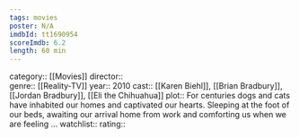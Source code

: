 ```yaml
---
tags: movies
poster: N/A
imdbId: tt1690954
scoreImdb: 6.2
length: 60 min
---
```


category:: [[Movies]]
director::  
genre:: [[Reality-TV]]
year:: 2010
cast:: [[Karen Biehl]], [[Brian Bradbury]], [[Jordan Bradbury]], [[Eli the Chihuahua]]
plot:: For centuries dogs and cats have inhabited our homes and captivated our hearts. Sleeping at the foot of our beds, awaiting our arrival home from work and comforting us when we are feeling ...
watchlist::
rating::
